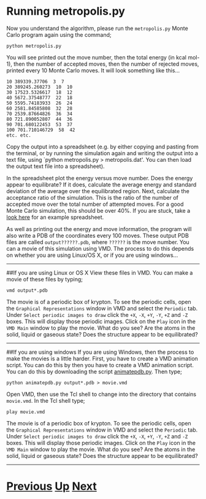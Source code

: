 
# Running metropolis.py

Now you understand the algorithm, please run the `metropolis.py` Monte Carlo program again using the command;

```
python metropolis.py
```

You will see printed out the move number, then the total energy (in kcal mol-1), then the number of accepted moves, then the number of rejected moves, printed every 10 Monte Carlo moves. It will look something like this...

```
10 389339.37706  3  7
20 389245.260273  10  10
30 17523.5326617  18  12
40 5672.37548777  22  18
50 5595.74183933  26  24
60 2581.84585808  32  28
70 2539.87664826  36  34
80 721.890052807  44  36
90 701.680122453  53  37
100 701.710146729  58  42
etc. etc.
```

Copy the output into a spreadsheet (e.g. by either copying and pasting from the terminal, or by running the simulation again and writing the output into a text file, using `python metropolis.py > metropolis.dat'. You can then load the output text file into a spreadsheet).

In the spreadsheet plot the energy versus move number. Does the energy appear to equilibrate? If it does, calculate the average energy and standard deviation of the average over the equilibrated region. Next, calculate the acceptance ratio of the simulation. This is the ratio of the number of accepted move over the total number of attempted moves. For a good Monte Carlo simulation, this should be over 40%. If you are stuck, take a [look here](running_answer1.md) for an example spreadsheet.

As well as printing out the energy and move information, the program will also write a PDB of the coordinates every 100 moves. These output PDB files are called `output??????.pdb`, where `??????` is the move number. You can a movie of this simulation using VMD. The process to do this depends on whether you are using Linux/OS X, or if you are using windows... 

***
##If you are using Linux or OS X
View these files in VMD. You can make a movie of these files by typing;

```
vmd output*.pdb
```

The movie is of a periodic box of krypton. To see the periodic cells, open the `Graphical Representations` window in VMD and select the `Periodic` tab. Under `Select periodic images to draw` click the `+X`, `-X`, `+Y`, `-Y`, `+Z` and `-Z` boxes. This will display those periodic images. Click on the `Play` icon in the `VMD Main` window to play the movie. What do you see? Are the atoms in the solid, liquid or gaseous state? Does the structure appear to be equilibrated?

***
##If you are using windows
If you are using Windows, then the process to make the movies is a little harder. First, you have to create a VMD animation script. You can do this by  then you have to create a VMD animation script. You can do this by downloading the script [animatepdb.py](../software/animatepdb_py.md). Then type;

```
python animatepdb.py output*.pdb > movie.vmd
```

Open VMD, then use the Tcl shell to change into the directory that contains `movie.vmd`. In the Tcl shell type;

```
play movie.vmd
```

The movie is of a periodic box of krypton. To see the periodic cells, open the `Graphical Representations` window in VMD and select the `Periodic` tab. Under `Select periodic images to draw` click the `+X`, `-X`, `+Y`, `-Y`, `+Z` and `-Z` boxes. This will display those periodic images. Click on the `Play` icon in the `VMD Main` window to play the movie. What do you see? Are the atoms in the solid, liquid or gaseous state? Does the structure appear to be equilibrated?

***

# [Previous](metropolis.md) [Up](README.md) [Next](control.md) 

